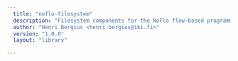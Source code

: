 ```yaml
---
  title: "noflo-filesystem"
  description: "Filesystem components for the NoFlo flow-based programming environment"
  author: "Henri Bergius <henri.bergius@iki.fi>"
  version: "1.0.0"
  layout: "library"

---
```

